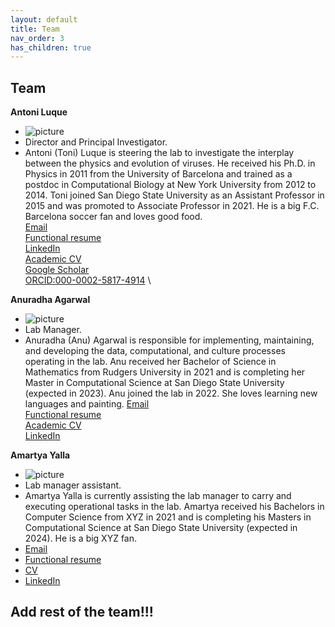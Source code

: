 ```yaml
---
layout: default
title: Team
nav_order: 3
has_children: true 
---
```


## Team 

**Antoni Luque**
+ ![picture](address)
+ Director and Principal Investigator. 
+ Antoni (Toni) Luque is steering the lab to investigate the interplay between the physics and evolution of viruses. He received his Ph.D. in Physics in 2011 from the University of Barcelona and trained as a postdoc in Computational Biology at New York University from 2012 to 2014. Toni joined San Diego State University as an Assistant Professor in 2015 and was promoted to Associate Professor in 2021. He is a big F.C. Barcelona soccer fan and loves good food. \
[Email](aluque@sdsu.edu) \
[Functional resume](link?) \
[LinkedIn](https://www.linkedin.com/in/antoni-luque-phd/) \
[Academic CV](link?) \
[Google Scholar](https://scholar.google.com/citations?user=ytvnI68AAAAJ&hl=en) \
[ORCID:000-0002-5817-4914](https://orcid.org/0000-0002-5817-4914) \

**Anuradha Agarwal**
+ ![picture](address)
+ Lab Manager.
+ Anuradha (Anu) Agarwal is responsible for implementing, maintaining, and developing the data, computational, and culture processes operating in the lab. Anu received her Bachelor of Science in Mathematics from Rudgers University in 2021 and is completing her Master in Computational Science at San Diego State University (expected in 2023). Anu joined the lab in 2022. She loves learning new languages and painting.
[Email](aagarwal3258@sdsu.edu) <br>
[Functional resume](link?) <br>
[Academic CV](link?) <br>
[LinkedIn](https://www.linkedin.com/in/anuradhagarwal/) <br>

**Amartya Yalla**
+ ![picture](address)
+ Lab manager assistant.
+ Amartya Yalla is currently assisting the lab manager to carry and executing operational tasks in the lab. Amartya received his Bachelors in Computer Science from XYZ in 2021 and is completing his Masters in Computational Science at San Diego State University (expected in 2024). He is a big XYZ fan.
+ [Email](ayalla8921@sdsu.edu)
+ [Functional resume](link?)
+ [CV](link?)
+ [LinkedIn](https://www.linkedin.com/in/amartya-yalla/)

## Add rest of the team!!!

